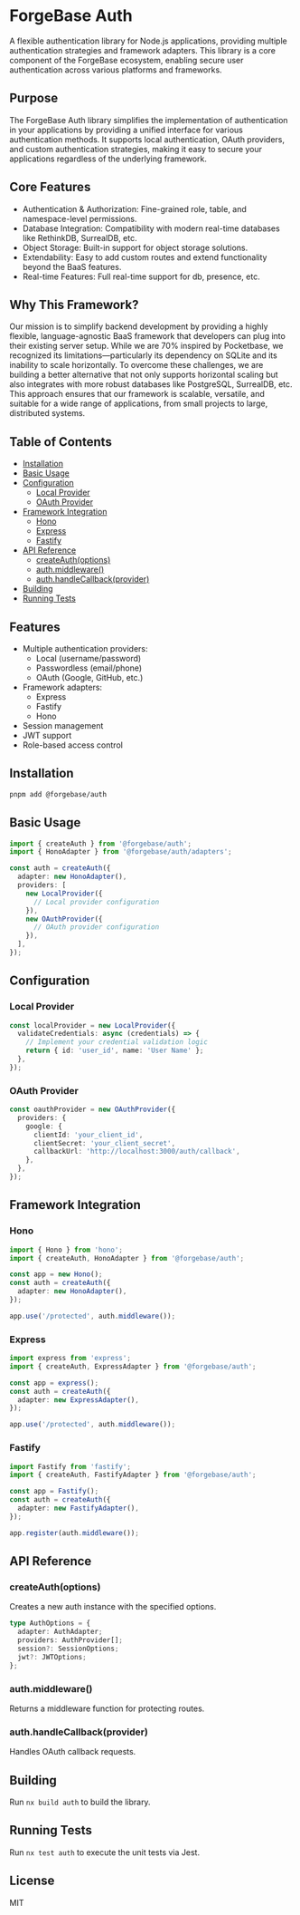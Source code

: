 # ForgeBase Auth

A flexible authentication library for Node.js applications, providing multiple authentication strategies and framework adapters. This library is a core component of the ForgeBase ecosystem, enabling secure user authentication across various platforms and frameworks.

## Purpose

The ForgeBase Auth library simplifies the implementation of authentication in your applications by providing a unified interface for various authentication methods. It supports local authentication, OAuth providers, and custom authentication strategies, making it easy to secure your applications regardless of the underlying framework.

## Core Features

- Authentication & Authorization: Fine-grained role, table, and namespace-level permissions.
- Database Integration: Compatibility with modern real-time databases like RethinkDB, SurrealDB, etc.
- Object Storage: Built-in support for object storage solutions.
- Extendability: Easy to add custom routes and extend functionality beyond the BaaS features.
- Real-time Features: Full real-time support for db, presence, etc.

## Why This Framework?

Our mission is to simplify backend development by providing a highly flexible, language-agnostic BaaS framework that developers can plug into their existing server setup. While we are 70% inspired by Pocketbase, we recognized its limitations—particularly its dependency on SQLite and its inability to scale horizontally. To overcome these challenges, we are building a better alternative that not only supports horizontal scaling but also integrates with more robust databases like PostgreSQL, SurrealDB, etc. This approach ensures that our framework is scalable, versatile, and suitable for a wide range of applications, from small projects to large, distributed systems.

## Table of Contents

- [Installation](#installation)
- [Basic Usage](#basic-usage)
- [Configuration](#configuration)
  - [Local Provider](#local-provider)
  - [OAuth Provider](#oauth-provider)
- [Framework Integration](#framework-integration)
  - [Hono](#hono)
  - [Express](#express)
  - [Fastify](#fastify)
- [API Reference](#api-reference)
  - [createAuth(options)](#createauthoptions)
  - [auth.middleware()](#authmiddleware)
  - [auth.handleCallback(provider)](#authhandlecallbackprovider)
- [Building](#building)
- [Running Tests](#running-tests)

## Features

- Multiple authentication providers:
  - Local (username/password)
  - Passwordless (email/phone)
  - OAuth (Google, GitHub, etc.)
- Framework adapters:
  - Express
  - Fastify
  - Hono
- Session management
- JWT support
- Role-based access control

## Installation

```bash
pnpm add @forgebase/auth
```

## Basic Usage

```typescript
import { createAuth } from '@forgebase/auth';
import { HonoAdapter } from '@forgebase/auth/adapters';

const auth = createAuth({
  adapter: new HonoAdapter(),
  providers: [
    new LocalProvider({
      // Local provider configuration
    }),
    new OAuthProvider({
      // OAuth provider configuration
    }),
  ],
});
```

## Configuration

### Local Provider

```typescript
const localProvider = new LocalProvider({
  validateCredentials: async (credentials) => {
    // Implement your credential validation logic
    return { id: 'user_id', name: 'User Name' };
  },
});
```

### OAuth Provider

```typescript
const oauthProvider = new OAuthProvider({
  providers: {
    google: {
      clientId: 'your_client_id',
      clientSecret: 'your_client_secret',
      callbackUrl: 'http://localhost:3000/auth/callback',
    },
  },
});
```

## Framework Integration

### Hono

```typescript
import { Hono } from 'hono';
import { createAuth, HonoAdapter } from '@forgebase/auth';

const app = new Hono();
const auth = createAuth({
  adapter: new HonoAdapter(),
});

app.use('/protected', auth.middleware());
```

### Express

```typescript
import express from 'express';
import { createAuth, ExpressAdapter } from '@forgebase/auth';

const app = express();
const auth = createAuth({
  adapter: new ExpressAdapter(),
});

app.use('/protected', auth.middleware());
```

### Fastify

```typescript
import Fastify from 'fastify';
import { createAuth, FastifyAdapter } from '@forgebase/auth';

const app = Fastify();
const auth = createAuth({
  adapter: new FastifyAdapter(),
});

app.register(auth.middleware());
```

## API Reference

### createAuth(options)

Creates a new auth instance with the specified options.

```typescript
type AuthOptions = {
  adapter: AuthAdapter;
  providers: AuthProvider[];
  session?: SessionOptions;
  jwt?: JWTOptions;
};
```

### auth.middleware()

Returns a middleware function for protecting routes.

### auth.handleCallback(provider)

Handles OAuth callback requests.

## Building

Run `nx build auth` to build the library.

## Running Tests

Run `nx test auth` to execute the unit tests via Jest.

## License

MIT
